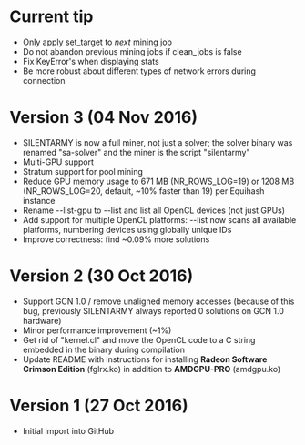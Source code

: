 # Current tip

* Only apply set_target to *next* mining job
* Do not abandon previous mining jobs if clean_jobs is false
* Fix KeyError's when displaying stats
* Be more robust about different types of network errors during connection

# Version 3 (04 Nov 2016)

* SILENTARMY is now a full miner, not just a solver; the solver binary was
  renamed "sa-solver" and the miner is the script "silentarmy"
* Multi-GPU support
* Stratum support for pool mining
* Reduce GPU memory usage to 671 MB (NR_ROWS_LOG=19) or 1208 MB
  (NR_ROWS_LOG=20, default, ~10% faster than 19) per Equihash instance
* Rename --list-gpu to --list and list all OpenCL devices (not just GPUs)
* Add support for multiple OpenCL platforms: --list now scans all available
  platforms, numbering devices using globally unique IDs
* Improve correctness: find ~0.09% more solutions

# Version 2 (30 Oct 2016)

* Support GCN 1.0 / remove unaligned memory accesses (because of this bug,
  previously SILENTARMY always reported 0 solutions on GCN 1.0 hardware)
* Minor performance improvement (~1%)
* Get rid of "kernel.cl" and move the OpenCL code to a C string embedded in the
  binary during compilation
* Update README with instructions for installing
  **Radeon Software Crimson Edition** (fglrx.ko) in addition to
  **AMDGPU-PRO** (amdgpu.ko)

# Version 1 (27 Oct 2016)

* Initial import into GitHub
